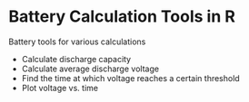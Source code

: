 # Battery Calculation Tools in R
Battery tools for various calculations

- Calculate discharge capacity
- Calculate average discharge voltage
- Find the time at which voltage reaches a certain threshold
- Plot voltage vs. time

